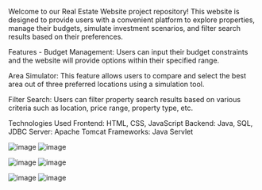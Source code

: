Welcome to our Real Estate Website project repository! This website is designed to provide users with a convenient platform to explore properties, manage their budgets, simulate investment scenarios, and filter search results based on their preferences.

Features -
Budget Management: Users can input their budget constraints and the website will provide options within their specified range.

Area Simulator: This feature allows users to compare and select the best area out of three preferred locations using a simulation tool.

Filter Search: Users can filter property search results based on various criteria such as location, price range, property type, etc.

Technologies Used
Frontend: HTML, CSS, JavaScript
Backend: Java, SQL, JDBC
Server: Apache Tomcat
Frameworks: Java Servlet

![image](https://github.com/khushipatel1510/ApnaGhar---Real-Estate-Website/assets/168915185/d915aadb-793d-4bf7-a1af-3337977b1ead)
![image](https://github.com/khushipatel1510/ApnaGhar---Real-Estate-Website/assets/168915185/d915aadb-793d-4bf7-a1af-3337977b1ead)

![image](https://github.com/khushipatel1510/ApnaGhar---Real-Estate-Website/assets/168915185/1686d89b-4783-4851-9bcd-68c04254b2c9)
![image](https://github.com/khushipatel1510/ApnaGhar---Real-Estate-Website/assets/168915185/1686d89b-4783-4851-9bcd-68c04254b2c9)

![image](https://github.com/khushipatel1510/ApnaGhar---Real-Estate-Website/assets/168915185/f8a0db21-4227-4d83-91c5-9a8a2c9fe585)
![image](https://github.com/khushipatel1510/ApnaGhar---Real-Estate-Website/assets/168915185/f8a0db21-4227-4d83-91c5-9a8a2c9fe585)


